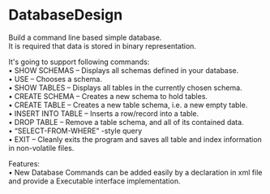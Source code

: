# DatabaseDesign
Build a command line based simple database.<br>
It is required that data is stored in binary representation.<br>


It's going to support following commands:<br>
• SHOW SCHEMAS – Displays all schemas defined in your database.<br>
• USE – Chooses a schema.<br>
• SHOW TABLES – Displays all tables in the currently chosen schema.<br>
• CREATE SCHEMA – Creates a new schema to hold tables.<br>
• CREATE TABLE – Creates a new table schema, i.e. a new empty table.<br>
• INSERT INTO TABLE – Inserts a row/record into a table.<br>
• DROP TABLE – Remove a table schema, and all of its contained data.<br>
• “SELECT-FROM-WHERE” -style query<br>
• EXIT – Cleanly exits the program and saves all table and index information in non-volatile files.<br>

Features:<br>
• New Database Commands can be added easily by a declaration in xml file and provide a Executable interface implementation.
